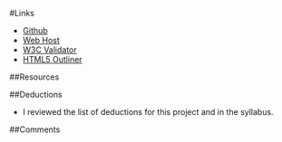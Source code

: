 #Links
 * [Github]()
 * [Web Host]()
 * [W3C Validator]()
 * [HTML5 Outliner]()

##Resources

##Deductions
 * I reviewed the list of deductions for this project and in the syllabus.
 
##Comments